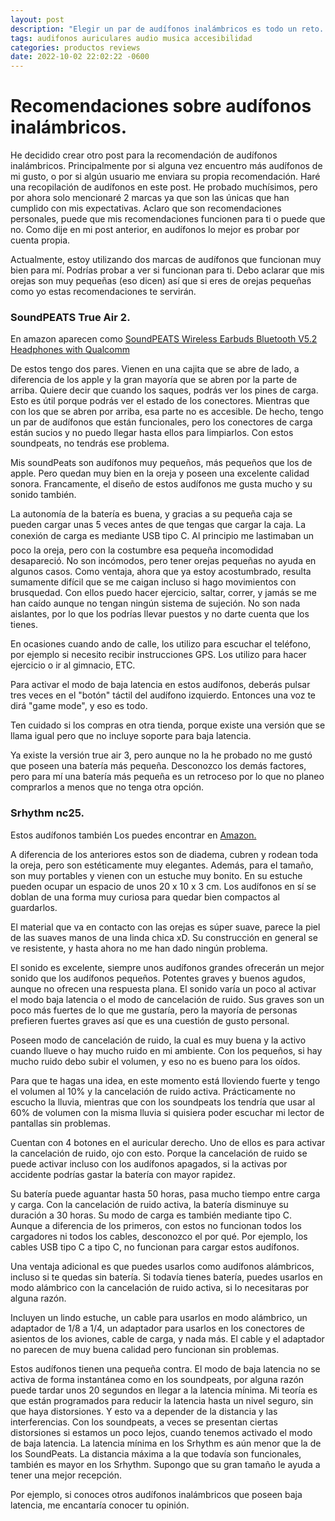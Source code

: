 ```yaml
---
layout: post
description: "Elegir un par de audífonos inalámbricos es todo un reto. Te dejo mis recomendaciones después de haber probado una gran cantidad de auriculares."
tags: audifonos auriculares audio musica accesibilidad
categories: productos reviews
date: 2022-10-02 22:02:22 -0600
---
```

# Recomendaciones sobre audífonos inalámbricos.

He decidido crear otro post para la recomendación de audífonos inalámbricos. Principalmente por si alguna vez encuentro más audífonos de mi gusto, o por si algún usuario me enviara su propia recomendación. Haré una recopilación de audífonos en este post. He probado muchísimos, pero por ahora solo mencionaré 2 marcas ya que son las únicas que han cumplido con mis expectativas. Aclaro que son recomendaciones personales, puede que mis recomendaciones funcionen para ti o puede que no. Como dije en mi post anterior, en audífonos lo mejor es probar por cuenta propia.

Actualmente, estoy utilizando dos marcas de audífonos que funcionan muy bien para mí. Podrías probar a ver si funcionan para ti. Debo aclarar que mis orejas son muy pequeñas (eso dicen) así que si eres de orejas pequeñas como yo estas recomendaciones te servirán.

### SoundPEATS True Air 2.

En amazon aparecen como [SoundPEATS Wireless Earbuds Bluetooth V5.2 Headphones with Qualcomm](https://www.amazon.com/SOUNDPEATS-TrueAir2-Bluetooth-Headphones-TrueWireless/dp/B08KG21NY9/ref=sr_1_1?crid=4NXUYSYJ1XYF&keywords=SoundPEATS+Wireless+Earbuds+Bluetooth+V5.2+Headphones+with+Qualcomm+QCC3040+Wireless+Earphones%2C+TrueWireless+Mirroring.&qid=1664765438&sprefix=soundpeats+wireless+earbuds+bluetooth+v5.2+headphones+with+qualcomm+qcc3040+wireless+earphones%2C+truewireless+mirroring.%2Caps%2C156&sr=8-1)

De estos tengo dos pares. Vienen en una cajita que se abre de lado, a diferencia de los apple y la gran mayoría que se abren por la parte de arriba. Quiere decir que cuando los saques, podrás ver los pines de carga. Esto es útil porque podrás ver el estado de los conectores. Mientras que con los que se abren por arriba, esa parte no es accesible. De hecho, tengo un par de audífonos que están funcionales, pero los conectores de carga están sucios y no puedo llegar hasta ellos para limpiarlos. Con estos soundpeats, no tendrás ese problema.

Mis soundPeats son audífonos muy pequeños, más pequeños que los de apple. Pero quedan muy bien en la oreja y poseen una excelente calidad sonora. Francamente, el diseño de estos audífonos me gusta mucho y su sonido también.

La autonomía de la batería es buena, y gracias a su pequeña caja se pueden cargar unas 5 veces antes de que tengas que cargar la caja. La conexión de carga es mediante USB tipo C. Al principio me lastimaban un poco la oreja, pero con la costumbre esa pequeña incomodidad desapareció. No son incómodos, pero tener orejas pequeñas no ayuda en algunos casos. Como ventaja, ahora que ya estoy acostumbrado, resulta sumamente difícil que se me caigan incluso si hago movimientos con brusquedad. Con ellos puedo hacer ejercicio, saltar, correr, y jamás se me han caído aunque no tengan ningún sistema de sujeción. No son nada aislantes, por lo que los podrías llevar puestos y no darte cuenta que los tienes.

En ocasiones cuando ando de calle, los utilizo para escuchar el teléfono, por ejemplo si necesito recibir instrucciones GPS. Los utilizo para hacer ejercicio o ir al gimnacio, ETC.

Para activar el modo de baja latencia en estos audífonos, deberás pulsar tres veces en el "botón" táctil del audífono izquierdo. Entonces una voz te dirá "game mode", y eso es todo.

Ten cuidado si los compras en otra tienda, porque existe una versión que se llama igual pero que no incluye soporte para baja latencia.

Ya existe la versión true air 3, pero aunque no la he probado no me gustó que poseen una batería más pequeña. Desconozco los demás factores, pero para mí una batería más pequeña es un retroceso por lo que no planeo comprarlos a menos que no tenga otra opción.

### Srhythm nc25.

Estos audífonos también Los puedes encontrar en [Amazon.](https://www.amazon.com/Cancelling-Headphones-Lightweight-Srhythm-Bluetooth/dp/B07F62W3TQ/ref=sr_1_1?crid=25PWA03TJI8HV&keywords=Srhythm%2Bnc25&qid=1664768134&qu=eyJxc2MiOiIyLjA1IiwicXNhIjoiMS43MiIsInFzcCI6IjEuMzYifQ%3D%3D&sprefix=srhythm%2Bnc25%2Caps%2C264&sr=8-1&ufe=app_do%3Aamzn1.fos.006c50ae-5d4c-4777-9bc0-4513d670b6bc&th=1)

A diferencia de los anteriores estos son de diadema, cubren y rodean toda la oreja, pero son estéticamente muy elegantes. Además, para el tamaño, son muy portables y vienen con un estuche muy bonito. En su estuche pueden ocupar un espacio de unos 20 x 10 x 3 cm. Los audífonos en sí se doblan de una forma muy curiosa para quedar bien compactos al guardarlos.

El material que va en contacto con las orejas es súper suave, parece la piel de las suaves manos de una linda chica xD. Su construcción en general se ve resistente, y hasta ahora no me han dado ningún problema.

El sonido es excelente, siempre unos audífonos grandes ofrecerán un mejor sonido que los audífonos pequeños. Potentes graves y buenos agudos, aunque no ofrecen una respuesta plana. El sonido varía un poco al activar el modo baja latencia o el modo de cancelación de ruido. Sus graves son un poco más fuertes de lo que me gustaría, pero la mayoría de personas prefieren fuertes graves así que es una cuestión de gusto personal.

Poseen modo de cancelación de ruido, la cual es muy buena y la activo cuando llueve o hay mucho ruido en mi ambiente. Con los pequeños, si hay mucho ruido debo subir el volumen, y eso no es bueno para los oídos.

Para que te hagas una idea, en este momento está lloviendo fuerte y tengo el volumen al 10% y la cancelación de ruido activa. Prácticamente no escucho la lluvia, mientras que con los soundpeats los tendría que usar al 60% de volumen con la misma lluvia si quisiera poder escuchar mi lector de pantallas sin problemas.

Cuentan con 4 botones en el auricular derecho. Uno de ellos es para activar la cancelación de ruido, ojo con esto. Porque la cancelación de ruido se puede activar incluso con los audífonos apagados, si la activas por accidente podrías gastar la batería con mayor rapidez.

Su batería puede aguantar hasta 50 horas, pasa mucho tiempo entre carga y carga. Con la cancelación de ruido activa, la batería disminuye su duración a 30 horas. Su modo de carga es también mediante tipo C. Aunque a diferencia de los primeros, con estos no funcionan todos los cargadores ni todos los cables, desconozco el por qué. Por ejemplo, los cables USB tipo C a tipo C, no funcionan para cargar estos audífonos.

Una ventaja adicional es que puedes usarlos como audífonos alámbricos, incluso si te quedas sin batería. Si todavía tienes batería, puedes usarlos en modo alámbrico con la cancelación de ruido activa, si lo necesitaras por alguna razón.

Incluyen un lindo estuche, un cable para usarlos en modo alámbrico, un adaptador de 1/8 a 1/4, un adaptador para usarlos en los conectores de asientos de los aviones, cable de carga, y nada más. El cable y el adaptador no parecen de muy buena calidad pero funcionan sin problemas.

Estos audífonos tienen una pequeña contra. El modo de baja latencia no se activa de forma instantánea como en los soundpeats, por alguna razón puede tardar unos 20 segundos en llegar a la latencia mínima. Mi teoría es que están programados para reducir la latencia hasta un nivel seguro, sin que haya distorsiones. Y esto va a depender de la distancia y las interferencias. Con los soundpeats, a veces se presentan ciertas distorsiones si estamos un poco lejos, cuando tenemos activado el modo de baja latencia. La latencia mínima en los Srhythm es aún menor que la de los SoundPeats. La distancia máxima a la que todavía son funcionales, también es mayor en los Srhythm. Supongo que su gran tamaño le ayuda a tener una mejor recepción.




Por ejemplo, si conoces otros audífonos inalámbricos que poseen baja latencia, me encantaría conocer tu opinión.